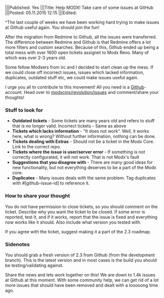 |||Published: Yes
|||Title: Help MODX! Take care of some issues at GitHub
|||Posted: 05.11.2015 12:15
|||Edited:

^The last couple of weeks we have been working hard trying to make issues at Github useful again. You should join the fun!

After the migration from Redmine to Github, all the issues were transferred. The difference between Redmine and Github is that Redmine offers a lot more filters and custom searches. Because of this, Github ended up being a total mess with over 1600 open tickets assignet to Modx Revo. Many of which was over 2-3 years old.

Some fellow Modxers from irc and I decided to start clean up the mess. If we could close off incorrect issues, issues which lacked information, duplicates, outdated stuff etc, we could make issues useful again.

I urge you all to contribute to this movement! All you need is a [Github](https://github.com/)-account. Head over to [modxcms/revolution/issues](https://github.com/modxcms/revolution/issues) and comment/share your thoughts!

### Stuff to look for

- **Outdated tickets** - Some tickets are many years old and refers to stuff that is no longer valid.
Incorrect tickets - Same as above
- **Tickets which lacks information** - "It does not work". Well, it works here, what is wrong? Without further information, nothing can be done.
- **Tickets dealing with Extras** - Should not be a ticket in the Modx Core. Link to the correct repo.
- **Tickets where the issue is user/server error** - If something is not correctly configurated, it will not work. That is not Modx's fault
- **Suggestions that you disagree with** - There are many good ideas for new functionality, but not everything deserves to be a part of the Modx core.
- **Duplicates** - Many issues deals with the same problem. Tag duplicates with #[github-issue-id] to reference it.

### How to share your thought

You do not have permission to close tickets, so you should comment on the ticket. Describe why you want the ticket to be closed. If some error is reported, test it, and if it works, report that the issue is fixed and everything now works like it should. Also include what version you tested with.

If you agree with the ticket, suggest making it a part of the 2.3 roadmap.

### Sidenotes

You should grab a fresh version of 2.3 from Github (from the development branch). This is the latest version and in most cases is the build you should be testing/validating against.

Share the news and lets work together on this! We are down to 1.4k issues at Github at this moment. With some community help, we can get rid of a lot more issues that should have been removed and dealt with a looooong time ago.